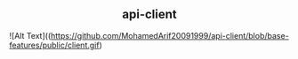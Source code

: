 
<h2 align="center">
   <strong>api-client</strong>
</h2>

   ![Alt Text]((https://github.com/MohamedArif20091999/api-client/blob/base-features/public/client.gif)


